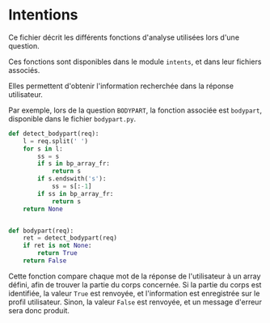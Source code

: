 # Intentions

Ce fichier décrit les différents fonctions d'analyse utilisées lors d'une question.

Ces fonctions sont disponibles dans le module `intents`, et dans leur fichiers associés.

Elles permettent d'obtenir l'information recherchée dans la réponse utilisateur.

Par exemple, lors de la question `BODYPART`, la fonction associée est `bodypart`, disponible dans le fichier `bodypart.py`.

```python
def detect_bodypart(req):
	l = req.split(' ')
	for s in l:
		ss = s
		if s in bp_array_fr:
			return s
		if s.endswith('s'):
			ss = s[:-1]
		if ss in bp_array_fr:
			return s
	return None


def bodypart(req):
	ret = detect_bodypart(req)
	if ret is not None:
		return True
	return False
```

Cette fonction compare chaque mot de la réponse de l'utilisateur à un array défini, afin de trouver la partie du corps concernée. Si la partie du corps est identifiée, la valeur `True` est renvoyée, et l'information est enregistrée sur le profil utilisateur.
Sinon, la valeur `False` est renvoyée, et un message d'erreur sera donc produit.
